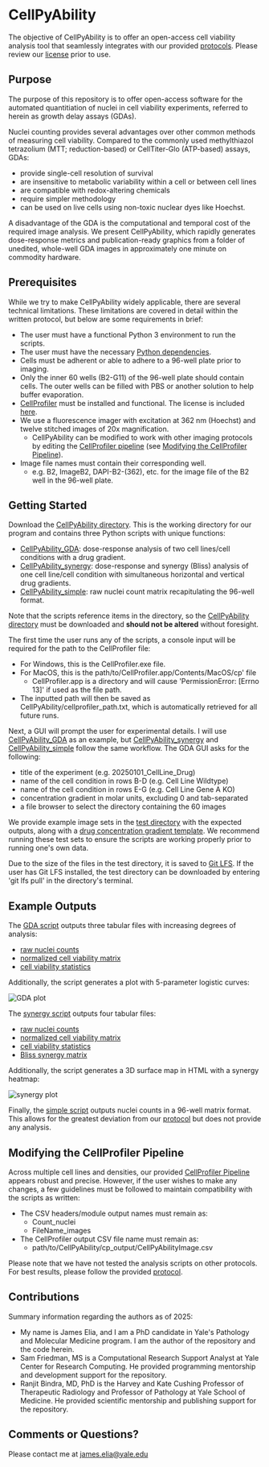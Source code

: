 # CellPyAbility

The objective of CellPyAbility is to offer an open-access cell viability analysis tool that seamlessly integrates with our provided [protocols](path/to/protocol). Please review our [license](LICENSE.txt) prior to use.

## Purpose

The purpose of this repository is to offer open-access software for the automated quantitiation of nuclei in cell viability experiments, referred to herein as growth delay assays (GDAs).

Nuclei counting provides several advantages over other common methods of measuring cell viability. Compared to the commonly used methylthiazol tetrazolium (MTT; reduction-based) or CellTiter-Glo (ATP-based) assays, GDAs: 
- provide single-cell resolution of survival 
- are insensitive to metabolic variability within a cell or between cell lines 
- are compatible with redox-altering chemicals 
- require simpler methodology 
- can be used on live cells using non-toxic nuclear dyes like Hoechst. 

A disadvantage of the GDA is the computational and temporal cost of the required image analysis. We present CellPyAbility, which rapidly generates dose-response metrics and publication-ready graphics from a folder of unedited, whole-well GDA images in approximately one minute on commodity hardware.

## Prerequisites

While we try to make CellPyAbility widely applicable, there are several technical limitations. These limitations are covered in detail within the written protocol, but below are some requirements in brief:

- The user must have a functional Python 3 environment to run the scripts.
- The user must have the necessary [Python dependencies](requirements.txt).
- Cells must be adherent or able to adhere to a 96-well plate prior to imaging.
- Only the inner 60 wells (B2-G11) of the 96-well plate should contain cells. The outer wells can be filled with PBS or another solution to help buffer evaporation.
- [CellProfiler](https://github.com/CellProfiler/CellProfiler) must be installed and functional. The license is included [here](CellProfilerLicense.txt).
- We use a fluorescence imager with excitation at 362 nm (Hoechst) and twelve stitched images of 20x magnification. 
  - CellPyAbility can be modified to work with other imaging protocols by editing the [CellProfiler pipeline](CellPyAbility/CellPyAbility.cppipe) (see [Modifying the CellProfiler Pipeline](##Modifying-the-CellProfiler-Pipeline)).
- Image file names must contain their corresponding well.
  - e.g. B2, ImageB2, DAPI-B2-(362), etc. for the image file of the B2 well in the 96-well plate.

## Getting Started
Download the [CellPyAbility directory](CellPyAbility). This is the working directory for our program and contains three Python scripts with unique functions:
- [CellPyAbility_GDA](CellPyAbility/CellPyAbility_GDA.py): dose-response analysis of two cell lines/cell conditions with a drug gradient.
- [CellPyAbility_synergy](CellPyAbility/CellPyAbility_synergy.py): dose-response and synergy (Bliss) analysis of one cell line/cell condition with simultaneous horizontal and vertical drug gradients.
- [CellPyAbility_simple](CellPyAbility/CellPyAbility_simple.py): raw nuclei count matrix recapitulating the 96-well format.

Note that the scripts reference items in the directory, so the [CellPyAbility directory](CellPyAbility) must be downloaded and **should not be altered** without foresight.

The first time the user runs any of the scripts, a console input will be required for the path to the CellProfiler file:
- For Windows, this is the CellProfiler.exe file. 
- For MacOS, this is the path/to/CellProfiler.app/Contents/MacOS/cp' file 
  - CellProfiler.app is a directory and will cause 'PermissionError: [Errno 13]' if used as the file path. 
- The inputted path will then be saved as CellPyAbility/cellprofiler_path.txt, which is automatically retrieved for all future runs.

Next, a GUI will prompt the user for experimental details. I will use [CellPyAbility_GDA](CellPyAbility/CellPyAbility_GDA.py) as an example, but [CellPyAbility_synergy](CellPyAbility/CellPyAbility_synergy.py) and [CellPyAbility_simple](CellPyAbility/CellPyAbility_simple.py) follow the same workflow. The GDA GUI asks for the following: 
- title of the experiment (e.g. 20250101_CellLine_Drug)
- name of the cell condition in rows B-D (e.g. Cell Line Wildtype)
- name of the cell condition in rows E-G (e.g. Cell Line Gene A KO)
- concentration gradient in molar units, excluding 0 and tab-separated
- a file browser to select the directory containing the 60 images

We provide example image sets in the [test directory](test) with the expected outputs, along with a [drug concentration gradient template](drug_concentrations.csv). We recommend running these test sets to ensure the scripts are working properly prior to running one's own data. 

Due to the size of the files in the test directory, it is saved to [Git LFS](https://git-lfs.com/). If the user has Git LFS installed, the test directory can be downloaded by entering 'git lfs pull' in the directory's terminal.

## Example Outputs
The [GDA script](CellPyAbility/CellPyAbility_GDA.py) outputs three tabular files with increasing degrees of analysis:
- [raw nuclei counts](test/test_expected_outputs/Drug%20A_counts.csv)
- [normalized cell viability matrix](test/test_expected_outputs/Drug%20A_GDA_ViabilityMatrix.csv)
- [cell viability statistics](test/test_expected_outputs/Drug%20A_GDA_Stats.csv)

Additionally, the script generates a plot with 5-parameter logistic curves:

![GDA plot](test/test_expected_outputs/Drug%20A_GDA_plot.png)

The [synergy script](CellPyAbility/CellPyAbility_synergy.py) outputs four tabular files:
- [raw nuclei counts](test/test_expected_outputs/test_synergy_counts.csv)
- [normalized cell viability matrix](test/test_expected_outputs/test_synergy_normalized_means_pivot.csv)
- [cell viability statistics](test/test_expected_outputs/test_synergy_csv_ouput.csv)
- [Bliss synergy matrix](test/test_expected_outputs/test_synergy_bliss_independence_pivot.csv)

Additionally, the script generates a 3D surface map in HTML with a synergy heatmap:

![synergy plot](test/test_expected_outputs/test_synergy_Bliss_plot.png)

Finally, the [simple script](CellPyAbility/CellPyAbility_simple.py) outputs nuclei counts in a 96-well matrix format. This allows for the greatest deviation from our [protocol](path/to/protocol) but does not provide any analysis.


## Modifying the CellProfiler Pipeline

Across multiple cell lines and densities, our provided [CellProfiler Pipeline](CellPyAbility/CellPyAbility.cppipe) appears robust and precise. However, if the user wishes to make any changes, a few guidelines must be followed to maintain compatibility with the scripts as written:
- The CSV headers/module output names must remain as:
  - Count_nuclei
  - FileName_images
- The CellProfiler output CSV file name must remain as:
  - path/to/CellPyAbility/cp_output/CellPyAbilityImage.csv

Please note that we have not tested the analysis scripts on other protocols. For best results, please follow the provided [protocol](path/to/protocol).

## Contributions
Summary information regarding the authors as of 2025:
- My name is James Elia, and I am a PhD candidate in Yale's Pathology and Molecular Medicine program. I am the author of the repository and the code herein.
- Sam Friedman, MS is a Computational Research Support Analyst at Yale Center for Research Computing. He provided programming mentorship and development support for the repository.
- Ranjit Bindra, MD, PhD is the Harvey and Kate Cushing Professor of Therapeutic Radiology and Professor of Pathology at Yale School of Medicine. He provided scientific mentorship and publishing support for the repository.

## Comments or Questions?
Please contact me at james.elia@yale.edu